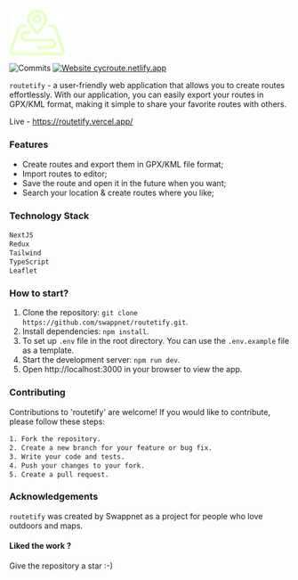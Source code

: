 <img align='center' src="client/public/logo.svg" width="100px">

![Commits](https://img.shields.io/github/commit-activity/m/swappnet/routetify)
[![Website cycroute.netlify.app](https://img.shields.io/website-up-down-green-red/http/shields.io.svg)](https://routetify.vercel.app/)

`routetify` - a user-friendly web application that allows you to create routes effortlessly. With our application, you can easily export your routes in GPX/KML format, making it simple to share your favorite routes with others.

Live - https://routetify.vercel.app/

### Features

- Create routes and export them in GPX/KML file format;
- Import routes to editor;
- Save the route and open it in the future when you want;
- Search your location & create routes where you like;

### Technology Stack

    NextJS
    Redux
    Tailwind
    TypeScript
    Leaflet


### How to start?

1.  Clone the repository: `git clone https://github.com/swappnet/routetify.git`.
2.  Install dependencies: `npm install`.
3.  To set up `.env` file in the root directory. You can use the `.env.example` file as a template.
4.  Start the development server: `npm run dev`.
5.  Open http://localhost:3000 in your browser to view the app.

### Contributing

Contributions to 'routetify' are welcome! If you would like to contribute, please follow these steps:

    1. Fork the repository.
    2. Create a new branch for your feature or bug fix.
    3. Write your code and tests.
    4. Push your changes to your fork.
    5. Create a pull request.

### Acknowledgements

`routetify` was created by Swappnet as a project for people who love outdoors and maps.

<h4>Liked the work ?</h4>
Give the repository a star :-)

